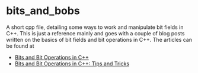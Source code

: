 # bits_and_bobs
A short cpp file, detailing some ways to work and manipulate bit fields in C++. This is just a reference mainly and goes with a couple of blog posts written on the basics of bit fields and bit operations in C++. The articles can be found at
* [Bits and Bit Operations in C++](https://constreference.wordpress.com/2019/11/06/bits-and-bit-operations-in-c/)
* [Bits and Bit Operations in C++: Tips and Tricks](https://constreference.wordpress.com/2019/11/06/bits-and-bit-operations-in-c-tips-and-tricks/)
